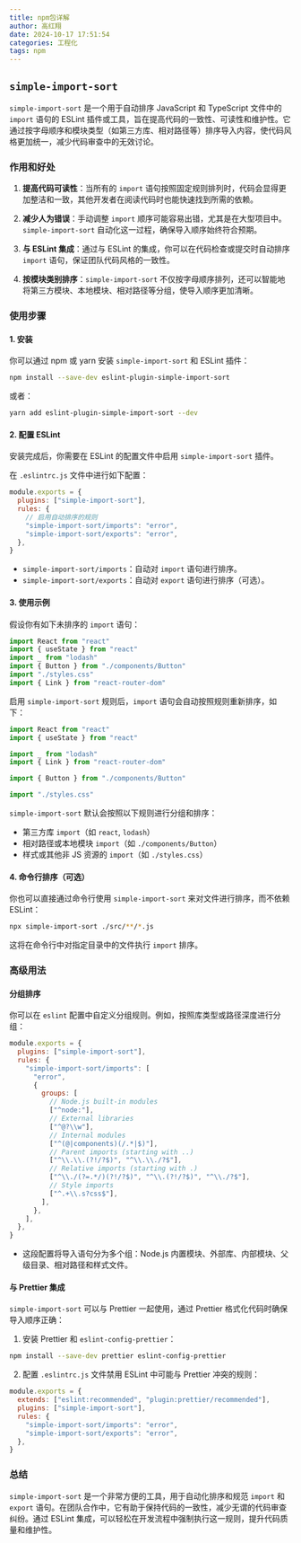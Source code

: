 ```yaml
---
title: npm包详解
author: 高红翔
date: 2024-10-17 17:51:54
categories: 工程化
tags: npm
---
```


## `simple-import-sort`

`simple-import-sort` 是一个用于自动排序 JavaScript 和 TypeScript 文件中的 `import` 语句的 ESLint 插件或工具，旨在提高代码的一致性、可读性和维护性。它通过按字母顺序和模块类型（如第三方库、相对路径等）排序导入内容，使代码风格更加统一，减少代码审查中的无效讨论。

### 作用和好处

1. **提高代码可读性**：当所有的 `import` 语句按照固定规则排列时，代码会显得更加整洁和一致，其他开发者在阅读代码时也能快速找到所需的依赖。
2. **减少人为错误**：手动调整 `import` 顺序可能容易出错，尤其是在大型项目中。`simple-import-sort` 自动化这一过程，确保导入顺序始终符合预期。

3. **与 ESLint 集成**：通过与 ESLint 的集成，你可以在代码检查或提交时自动排序 `import` 语句，保证团队代码风格的一致性。

4. **按模块类别排序**：`simple-import-sort` 不仅按字母顺序排列，还可以智能地将第三方模块、本地模块、相对路径等分组，使导入顺序更加清晰。

### 使用步骤

#### 1. 安装

你可以通过 npm 或 yarn 安装 `simple-import-sort` 和 ESLint 插件：

```bash
npm install --save-dev eslint-plugin-simple-import-sort
```

或者：

```bash
yarn add eslint-plugin-simple-import-sort --dev
```

#### 2. 配置 ESLint

安装完成后，你需要在 ESLint 的配置文件中启用 `simple-import-sort` 插件。

在 `.eslintrc.js` 文件中进行如下配置：

```js
module.exports = {
  plugins: ["simple-import-sort"],
  rules: {
    // 启用自动排序的规则
    "simple-import-sort/imports": "error",
    "simple-import-sort/exports": "error",
  },
}
```

- `simple-import-sort/imports`：自动对 `import` 语句进行排序。
- `simple-import-sort/exports`：自动对 `export` 语句进行排序（可选）。

#### 3. 使用示例

假设你有如下未排序的 `import` 语句：

```js
import React from "react"
import { useState } from "react"
import _ from "lodash"
import { Button } from "./components/Button"
import "./styles.css"
import { Link } from "react-router-dom"
```

启用 `simple-import-sort` 规则后，`import` 语句会自动按照规则重新排序，如下：

```js
import React from "react"
import { useState } from "react"

import _ from "lodash"
import { Link } from "react-router-dom"

import { Button } from "./components/Button"

import "./styles.css"
```

`simple-import-sort` 默认会按照以下规则进行分组和排序：

- 第三方库 `import`（如 `react`, `lodash`）
- 相对路径或本地模块 `import`（如 `./components/Button`）
- 样式或其他非 JS 资源的 `import`（如 `./styles.css`）

#### 4. 命令行排序（可选）

你也可以直接通过命令行使用 `simple-import-sort` 来对文件进行排序，而不依赖 ESLint：

```bash
npx simple-import-sort ./src/**/*.js
```

这将在命令行中对指定目录中的文件执行 `import` 排序。

### 高级用法

#### 分组排序

你可以在 `eslint` 配置中自定义分组规则。例如，按照库类型或路径深度进行分组：

```js
module.exports = {
  plugins: ["simple-import-sort"],
  rules: {
    "simple-import-sort/imports": [
      "error",
      {
        groups: [
          // Node.js built-in modules
          ["^node:"],
          // External libraries
          ["^@?\\w"],
          // Internal modules
          ["^(@|components)(/.*|$)"],
          // Parent imports (starting with ..)
          ["^\\.\\.(?!/?$)", "^\\.\\./?$"],
          // Relative imports (starting with .)
          ["^\\./(?=.*/)(?!/?$)", "^\\.(?!/?$)", "^\\./?$"],
          // Style imports
          ["^.+\\.s?css$"],
        ],
      },
    ],
  },
}
```

- 这段配置将导入语句分为多个组：Node.js 内置模块、外部库、内部模块、父级目录、相对路径和样式文件。

#### 与 Prettier 集成

`simple-import-sort` 可以与 Prettier 一起使用，通过 Prettier 格式化代码时确保导入顺序正确：

1. 安装 Prettier 和 `eslint-config-prettier`：

```bash
npm install --save-dev prettier eslint-config-prettier
```

2. 配置 `.eslintrc.js` 文件禁用 ESLint 中可能与 Prettier 冲突的规则：

```js
module.exports = {
  extends: ["eslint:recommended", "plugin:prettier/recommended"],
  plugins: ["simple-import-sort"],
  rules: {
    "simple-import-sort/imports": "error",
    "simple-import-sort/exports": "error",
  },
}
```

### 总结

`simple-import-sort` 是一个非常方便的工具，用于自动化排序和规范 `import` 和 `export` 语句。在团队合作中，它有助于保持代码的一致性，减少无谓的代码审查纠纷。通过 ESLint 集成，可以轻松在开发流程中强制执行这一规则，提升代码质量和维护性。
